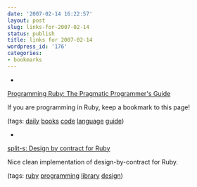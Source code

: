 ```yaml
---
date: '2007-02-14 16:22:57'
layout: post
slug: links-for-2007-02-14
status: publish
title: links for 2007-02-14
wordpress_id: '176'
categories:
- bookmarks
---
```



	
  * 
		

[Programming Ruby: The Pragmatic Programmer's Guide](http://www.rubycentral.com/book/)


		

If you are programming in Ruby, keep a bookmark to this page!


		

(tags: [daily](http://del.icio.us/eob/daily) [books](http://del.icio.us/eob/books) [code](http://del.icio.us/eob/code) [language](http://del.icio.us/eob/language) [guide](http://del.icio.us/eob/guide))


	

	
  * 
		

[split-s: Design by contract for Ruby](http://split-s.blogspot.com/2006/02/design-by-contract-for-ruby.html)


		

Nice clean implementation of design-by-contract for Ruby.


		

(tags: [ruby](http://del.icio.us/eob/ruby) [programming](http://del.icio.us/eob/programming) [library](http://del.icio.us/eob/library) [design](http://del.icio.us/eob/design))


	



